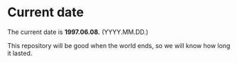 # Current date

The current date is **1997.06.08.** (YYYY.MM.DD.)

This repository will be good when the world ends, so we will know how long it lasted.